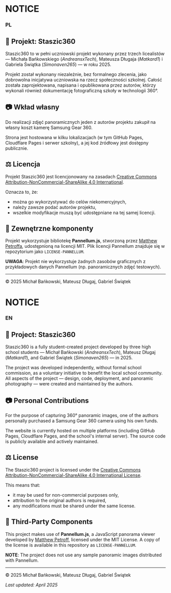 # NOTICE
### PL

## 📌 Projekt: Staszic360
Staszic360 to w pełni uczniowski projekt wykonany przez trzech licealistów — Michała Bańkowskiego (*AndreansxTech*), Mateusza Długaja (*Matkard1*) i Gabriela Świątka (*Simonaven265*) — w roku 2025.

Projekt został wykonany niezależnie, bez formalnego zlecenia, jako dobrowolna inicjatywa uczniowska na rzecz społeczności szkolnej. Całość została zaprojektowana, napisana i opublikowana przez autorów, którzy wykonali również dokumentację fotograficzną szkoły w technologii 360°.

## 📷 Wkład własny
Do realizacji zdjęć panoramicznych jeden z autorów projektu zakupił na własny koszt kamerę Samsung Gear 360.

Strona jest hostowana w kilku lokalizacjach (w tym GitHub Pages, Cloudflare Pages i serwer szkolny), a jej kod źródłowy jest dostępny publicznie.

## ⚖️ Licencja
Projekt Staszic360 jest licencjonowany na zasadach [Creative Commons Attribution-NonCommercial-ShareAlike 4.0 International](https://creativecommons.org/licenses/by-nc-sa/4.0/).

Oznacza to, że:
- można go wykorzystywać do celów niekomercyjnych,
- należy zawsze podać autorów projektu,
- wszelkie modyfikacje muszą być udostępniane na tej samej licencji.

## 🧩 Zewnętrzne komponenty
Projekt wykorzystuje bibliotekę **Pannellum.js**, stworzoną przez [Matthew Petroffa](https://mpetroff.net/), udostępnioną na licencji MIT. Plik licencji Pannellum znajduje się w repozytorium jako `LICENSE-PANNELLUM`.

**UWAGA**: Projekt nie wykorzystuje żadnych zasobów graficznych z przykładowych danych Pannellum (np. panoramicznych zdjęć testowych).

---

© 2025 Michał Bańkowski, Mateusz Długaj, Gabriel Świątek


# NOTICE
### EN
## 📌 Project: Staszic360

Staszic360 is a fully student-created project developed by three high school students — Michał Bańkowski (*AndreansxTech*), Mateusz Długaj (*Matkard1*), and Gabriel Świątek (*Simonaven265*) — in 2025.

The project was developed independently, without formal school commission, as a voluntary initiative to benefit the local school community. All aspects of the project — design, code, deployment, and panoramic photography — were created and maintained by the authors.

## 📷 Personal Contributions

For the purpose of capturing 360° panoramic images, one of the authors personally purchased a Samsung Gear 360 camera using his own funds.

The website is currently hosted on multiple platforms (including GitHub Pages, Cloudflare Pages, and the school's internal server). The source code is publicly available and actively maintained.

## ⚖️ License

The Staszic360 project is licensed under the [Creative Commons Attribution-NonCommercial-ShareAlike 4.0 International License](https://creativecommons.org/licenses/by-nc-sa/4.0/).

This means that:
- it may be used for non-commercial purposes only,
- attribution to the original authors is required,
- any modifications must be shared under the same license.

## 🧩 Third-Party Components

This project makes use of **Pannellum.js**, a JavaScript panorama viewer developed by [Matthew Petroff](https://mpetroff.net/), licensed under the MIT License. A copy of the license is available in this repository as `LICENSE-PANNELLUM`.

**NOTE**: The project does not use any sample panoramic images distributed with Pannellum.

---

© 2025 Michał Bańkowski, Mateusz Długaj, Gabriel Świątek

_Last updated: April 2025_
